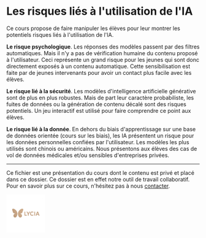 # Les risques liés à l'utilisation de l'IA

Ce cours propose de faire manipuler les élèves pour leur montrer les potentiels risques liés à l'utilisation de l'IA. 

**Le risque psychologique**. Les réponses des modèles passent par des filtres automatiques. Mais il n'y a pas de vérification humaine du contenu proposé à l'utilisateur. Ceci représente un grand risque pour les jeunes qui sont donc directement exposés à un contenu automatique. Cette sensibilisation est faite par de jeunes intervenants pour avoir un contact plus facile avec les élèves. 


**Le risque lié à la sécurité**. Les modèles d'intelligence artificielle générative sont de plus en plus robustes. Mais de part leur caractère probabiliste, les fuites de données ou la génération de contenu décalé sont des risques potentiels. Un jeu interactif est utilisé pour faire comprendre ce point aux élèves. 


**Le risque lié à la donnée**. En dehors du biais d'apprentissage sur une base de données orientée (cours sur les biais), les IA présentent un risque pour les données personnelles confiées par l'utilisateur. Les modèles les plus utilisés sont chinois ou américains. Nous présentons aux élèves des cas de vol de données médicales et/ou sensibles d'entreprises privées. 

---

Ce fichier est une présentation du cours dont le contenu est privé et placé dans ce dossier. Ce dossier est en effet notre outil de travail collaboratif. Pour en savoir plus sur ce cours, n'hésitez pas à nous [contacter](mailto:lycia.formation@gmail.com). 

<img src="../Resources/Lycia_logo_transparent_bg.png" alt="Logo" width="100">

